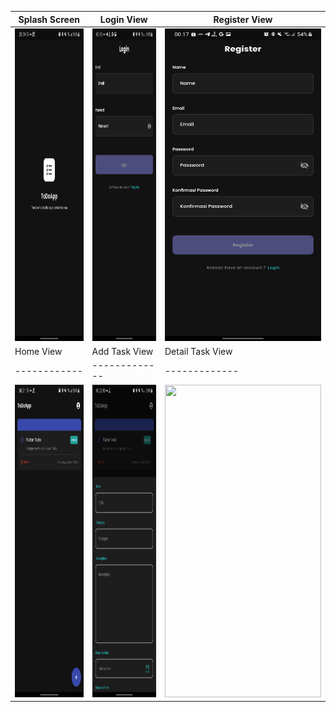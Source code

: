 
|Splash Screen|Login View|Register View|
|------------|-------------|-------------|
|<img src="assets/images/splashscreen.png" width="250" height="500">|<img src="assets/images/login.png" width="250" height="500">|<img src="assets/images/register.png" width="250" height="500">|
|Home View|Add Task View|Detail Task View|
|------------|-------------|-------------|
|<img src="assets/images/home.png" width="250" height="500">|<img src="assets/images/add-task.png" width="250" height="500">|<img src="assets/images/detail-task-task.png" width="250" height="500">|